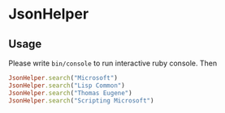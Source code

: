 # JsonHelper

## Usage

Please write `bin/console` to run interactive ruby console. Then


```ruby
JsonHelper.search("Microsoft")
JsonHelper.search("Lisp Common")
JsonHelper.search("Thomas Eugene")
JsonHelper.search("Scripting Microsoft")
```
